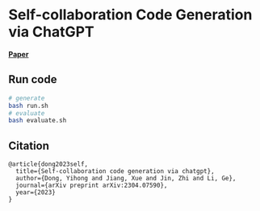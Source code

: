 # Self-collaboration Code Generation via ChatGPT
[**Paper**](https://arxiv.org/abs/2304.07590)

## Run code
```bash
# generate
bash run.sh
# evaluate
bash evaluate.sh
```
 
## Citation
```
@article{dong2023self,
  title={Self-collaboration code generation via chatgpt},
  author={Dong, Yihong and Jiang, Xue and Jin, Zhi and Li, Ge},
  journal={arXiv preprint arXiv:2304.07590},
  year={2023}
}
```


